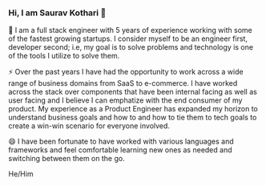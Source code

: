 
<!--
**sinstein/sinstein** is a ✨ _special_ ✨ repository because its `README.md` (this file) appears on your GitHub profile.

- 🔭 I’m currently working on ...
- 🌱 I’m currently learning ...
- 👯 I’m looking to collaborate on ...
- 🤔 I’m looking for help with ...
- 💬 Ask me about ...
- 📫 How to reach me: ...
- 😄 Pronouns: ...
- ⚡ Fun fact: ...
-->

### Hi, I am Saurav Kothari 👋

🔭
I am a full stack engineer with 5 years of experience working with some of the fastest growing startups. I consider myself to be an engineer first, developer second; i.e, my goal is to solve problems and technology is one of the tools I utilize to solve them.

⚡
Over the past years I have had the opportunity to work across a wide range of business domains from SaaS to e-commerce. I have worked across the stack over components that have been internal facing as well as user facing and I believe I can emphatize with the end consumer of my product. My experience as a Product Engineer has expanded my horizon to understand business goals and how to and how to tie them to tech goals to create a win-win scenario for everyone involved.

😄
I have been fortunate to have worked with various languages and frameworks and feel comfortable learning new ones as needed and switching between them on the go.

He/Him
